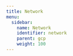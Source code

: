 ```yaml
---
title: Network
menu:
  sidebar:
    name: Network
    identifier: network
    parent: gcp
    weight: 100
---
```



